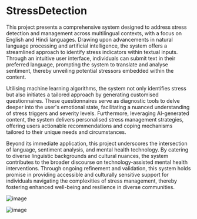 ﻿# StressDetection
This project presents a comprehensive system designed to address stress detection and management across multilingual contexts, with a focus on English and Hindi languages. Drawing upon advancements in natural language processing and artificial intelligence, the system offers a streamlined approach to identify stress indicators within textual inputs. Through an intuitive user interface, individuals can submit text in their preferred language, prompting the system to translate and analyse sentiment, thereby unveiling potential stressors embedded within the content.

Utilising machine learning algorithms, the system not only identifies stress but also initiates a tailored approach by generating customised questionnaires. These questionnaires serve as diagnostic tools to delve deeper into the user's emotional state, facilitating a nuanced understanding of stress triggers and severity levels. Furthermore, leveraging AI-generated content, the system delivers personalised stress management strategies, offering users actionable recommendations and coping mechanisms tailored to their unique needs and circumstances.

Beyond its immediate application, this project underscores the intersection of language, sentiment analysis, and mental health technology. By catering to diverse linguistic backgrounds and cultural nuances, the system contributes to the broader discourse on technology-assisted mental health interventions. Through ongoing refinement and validation, this system holds promise in providing accessible and culturally sensitive support for individuals navigating the complexities of stress management, thereby fostering enhanced well-being and resilience in diverse communities.

![image](https://github.com/mihikaparmar/StressDetection/assets/72371906/930b6786-28b9-4c06-9ff2-3b4b2d22356e)

![image](https://github.com/mihikaparmar/StressDetection/assets/72371906/caa8bfcd-8c3f-44e1-99aa-acdc09be10f4)

